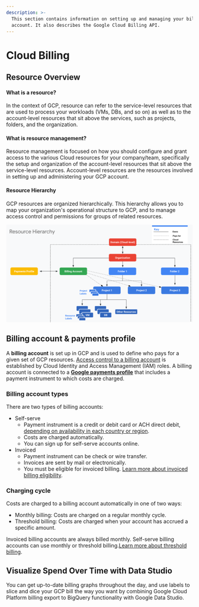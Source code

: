 ```yaml
---
description: >-
  This section contains information on setting up and managing your billing
  account. It also describes the Google Cloud Billing API.
---
```


# Cloud Billing

## Resource Overview

#### What is a resource? <a id="what_is_a_resource"></a>

In the context of GCP, resource can refer to the service-level resources that are used to process your workloads \(VMs, DBs, and so on\) as well as to the account-level resources that sit above the services, such as projects, folders, and the organization.

#### What is resource management? <a id="what_is_resource_management"></a>

Resource management is focused on how you should configure and grant access to the various Cloud resources for your company/team, specifically the setup and organization of the account-level resources that sit above the service-level resources. Account-level resources are the resources involved in setting up and administering your GCP account.

#### Resource Hierarchy <a id="gcp_resource_hierarchy_overview"></a>

GCP resources are organized hierarchically. This hierarchy allows you to map your organization's operational structure to GCP, and to manage access control and permissions for groups of related resources.

![](../../.gitbook/assets/image%20%2836%29.png)

## Billing account & payments profile

A **billing account** is set up in GCP and is used to define who pays for a given set of GCP resources. [Access control to a billing account](https://cloud.google.com/billing/docs/how-to/billing-access) is established by Cloud Identity and Access Management \(IAM\) roles. A billing account is connected to a [**Google payments profile**](https://support.google.com/paymentscenter/topic/9017382?ref_topic=9037778) that includes a payment instrument to which costs are charged.

### Billing account types

There are two types of billing accounts:

* Self-serve
  * Payment instrument is a credit or debit card or ACH direct debit, [depending on availability in each country or region](https://cloud.google.com/billing/docs/resources/currency).
  * Costs are charged automatically.
  * You can sign up for self-serve accounts online.
* Invoiced
  * Payment instrument can be check or wire transfer.
  * Invoices are sent by mail or electronically.
  * You must be eligible for invoiced billing. [Learn more about invoiced billing eligibility](https://cloud.google.com/billing/docs/how-to/invoiced-billing).

### Charging cycle

Costs are charged to a billing account automatically in one of two ways:

* Monthly billing: Costs are charged on a regular monthly cycle.
* Threshold billing: Costs are charged when your account has accrued a specific amount.

Invoiced billing accounts are always billed monthly. Self-serve billing accounts can use monthly or threshold billing.[Learn more about threshold billing](https://cloud.google.com/billing/docs/how-to/billing-cycle).

## Visualize Spend Over Time with Data Studio

You can get up-to-date billing graphs throughout the day, and use labels to slice and dice your GCP bill the way you want by combining Google Cloud Platform billing export to BigQuery functionality with Google Data Studio.

